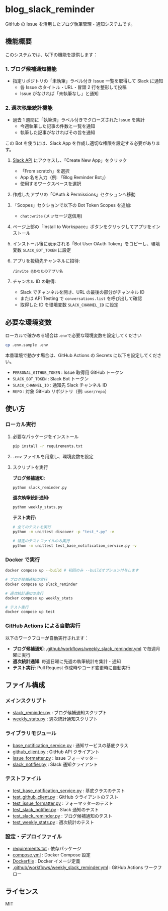 # blog_slack_reminder

GitHub の Issue を活用したブログ執筆管理・通知システムです。

## 機能概要

このシステムでは、以下の機能を提供します：

### 1. ブログ候補通知機能

- 指定リポジトリの「未執筆」ラベル付き Issue 一覧を取得して Slack に通知
  - 各 Issue のタイトル・URL・冒頭 2 行を整形して投稿
  - Issue がなければ「未執筆なし」と通知

### 2. 週次執筆統計機能

- 過去 1 週間に「執筆済」ラベル付きでクローズされた Issue を集計
  - 今週執筆した記事の件数と一覧を通知
  - 執筆した記事がなければその旨を通知

この Bot を使うには、Slack App を作成し適切な権限を設定する必要があります。

1. [Slack API](https://api.slack.com/apps) にアクセスし、「Create New App」をクリック

   - 「From scratch」を選択
   - App 名を入力（例: 「Blog Reminder Bot」）
   - 使用するワークスペースを選択

2. 作成したアプリの「OAuth & Permissions」セクションへ移動

3. 「Scopes」セクションで以下の Bot Token Scopes を追加:

   - `chat:write` (メッセージ送信用)

4. ページ上部の「Install to Workspace」ボタンをクリックしてアプリをインストール

5. インストール後に表示される「Bot User OAuth Token」をコピーし、環境変数 `SLACK_BOT_TOKEN` に設定

6. アプリを投稿先チャンネルに招待:

   ```
   /invite @あなたのアプリ名
   ```

7. チャンネル ID の取得:
   - Slack でチャンネルを開き、URL の最後の部分がチャンネル ID
   - または API Testing で `conversations.list` を呼び出して確認
   - 取得した ID を環境変数 `SLACK_CHANNEL_ID` に設定

## 必要な環境変数

ローカルで確かめる場合は`.env`で必要な環境変数を設定してください

```sh
cp .env.sample .env
```

本番環境で動かす場合は、GitHub Actions の Secrets に以下を設定してください。

- `PERSONAL_GITHUB_TOKEN` : Issue 取得用 GitHub トークン
- `SLACK_BOT_TOKEN` : Slack Bot トークン
- `SLACK_CHANNEL_ID` : 通知先 Slack チャンネル ID
- `REPO` : 対象 GitHub リポジトリ（例: `user/repo`）

## 使い方

### ローカル実行

1. 必要なパッケージをインストール

   ```sh
   pip install -r requirements.txt
   ```

2. `.env` ファイルを用意し、環境変数を設定

3. スクリプトを実行

   **ブログ候補通知:**

   ```sh
   python slack_reminder.py
   ```

   **週次執筆統計通知:**

   ```sh
   python weekly_stats.py
   ```

   **テスト実行:**

   ```sh
   # 全てのテストを実行
   python -m unittest discover -p "test_*.py" -v

   # 特定のテストファイルのみ実行
   python -m unittest test_base_notification_service.py -v
   ```

### Docker で実行

```sh
docker compose up --build # 初回のみ --buildオプション付与します

# ブログ候補通知の実行
docker compose up slack_reminder

# 週次統計通知の実行
docker compose up weekly_stats

# テスト実行
docker compose up test
```

### GitHub Actions による自動実行

以下のワークフローが自動実行されます：

- **ブログ候補通知**: [.github/workflows/weekly_slack_reminder.yml](.github/workflows/weekly_slack_reminder.yml) で毎週月曜に実行
- **週次統計通知**: 毎週日曜に先週の執筆統計を集計・通知
- **テスト実行**: Pull Request 作成時やコード変更時に自動実行

## ファイル構成

### メインスクリプト

- [slack_reminder.py](slack_reminder.py) : ブログ候補通知スクリプト
- [weekly_stats.py](weekly_stats.py) : 週次統計通知スクリプト

### ライブラリモジュール

- [base_notification_service.py](base_notification_service.py) : 通知サービスの基底クラス
- [github_client.py](github_client.py) : GitHub API クライアント
- [issue_formatter.py](issue_formatter.py) : Issue フォーマッター
- [slack_notifier.py](slack_notifier.py) : Slack 通知クライアント

### テストファイル

- [test_base_notification_service.py](test_base_notification_service.py) : 基底クラスのテスト
- [test_github_client.py](test_github_client.py) : GitHub クライアントのテスト
- [test_issue_formatter.py](test_issue_formatter.py) : フォーマッターのテスト
- [test_slack_notifier.py](test_slack_notifier.py) : Slack 通知のテスト
- [test_slack_reminder.py](test_slack_reminder.py) : ブログ候補通知のテスト
- [test_weekly_stats.py](test_weekly_stats.py) : 週次統計のテスト

### 設定・デプロイファイル

- [requirements.txt](requirements.txt) : 依存パッケージ
- [compose.yml](compose.yml) : Docker Compose 設定
- [Dockerfile](Dockerfile) : Docker イメージ定義
- [.github/workflows/weekly_slack_reminder.yml](.github/workflows/weekly_slack_reminder.yml) : GitHub Actions ワークフロー

## ライセンス

MIT

